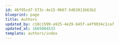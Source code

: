 ```yaml
---
id: 46f95cd7-573c-4e15-9667-5d63911b63b2
blueprint: page
title: Authors
updated_by: c10c1599-a925-4e29-b45f-a4f9934c1ca7
updated_at: 1665084533
template: authors/index
---
```


